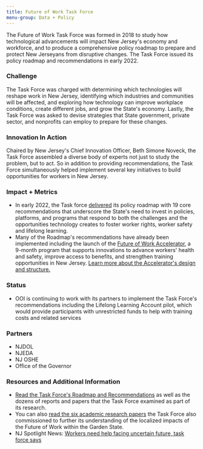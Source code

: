 ```yaml
---
title: Future of Work Task Force
menu-group: Data + Policy
---
```


The Future of Work Task Force was formed in 2018 to study how technological advancements will impact New Jersey's economy and workforce, and to produce a comprehensive policy roadmap to prepare and protect New Jerseyans from disruptive changes. The Task Force issued its policy roadmap and recommendations in early 2022.

### Challenge

The Task Force was charged with determining which technologies will reshape work in New Jersey, identifying which industries and communities will be affected, and exploring how technology can improve workplace conditions, create different jobs, and grow the State's economy. Lastly, the Task Force was asked to devise strategies that State government, private sector, and nonprofits can employ to prepare for these changes.

### Innovation In Action

Chaired by New Jersey's Chief Innovation Officer, Beth Simone Noveck, the Task Force assembled a diverse body of experts not just to study the problem, but to act. So in addition to providing recommendations, the Task Force simultaneously helped implement several key initiatives to build opportunities for workers in New Jersey.

### Impact + Metrics

-   In early 2022, the Task force [delivered](https://fowtf.innovation.nj.gov/resources.html) its policy roadmap with 19 core recommendations that underscore the State's need to invest in policies, platforms, and programs that respond to both the challenges and the opportunities technology creates to foster worker rights, worker safety and lifelong learning.
-   Many of the Roadmap's recommendations have already been implemented including the launch of the [Future of Work Accelerator](https://accelerator.fow.nj.gov/), a 9-month program that supports innovations to advance workers' health and safety, improve access to benefits, and strengthen training opportunities in New Jersey. [Learn more about the Accelerator's design and structure.](https://accelerator.fow.nj.gov/about-the-accelerator)

### Status

-   OOI is continuing to work with its partners to implement the Task Force's recommendations including the Lifelong Learning Account pilot, which would provide participants with unrestricted funds to help with training costs and related services

### Partners

-   NJDOL
-   NJEDA
-   NJ OSHE
-   Office of the Governor

### Resources and Additional Information

-   [Read the Task Force's Roadmap and Recommendations](https://fowtf.innovation.nj.gov/resources.html) as well as the dozens of reports and papers that the Task Force examined as part of its research.
-   You can also [read the six academic research papers](https://fowtf.innovation.nj.gov/resources.html) the Task Force also commissioned to further its understanding of the localized impacts of the Future of Work within the Garden State.
-   NJ Spotlight News: [Workers need help facing uncertain future, task force says](https://www.njspotlightnews.org/2022/02/worker-training-savings-accounts-upgraded-unemployment-site-technology-task-force/)
